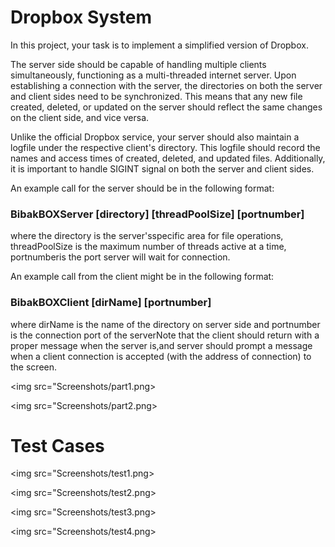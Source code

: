 # Dropbox System 

In this project, your task is to implement a simplified version of Dropbox.

The server side should be capable of handling multiple clients simultaneously, functioning as a multi-threaded internet server. Upon establishing a connection with the server, the directories on both the server and client sides need to be synchronized. This means that any new file created, deleted, or updated on the server should reflect the same changes on the client side, and vice versa.

Unlike the official Dropbox service, your server should also maintain a logfile under the respective client's directory. This logfile should record the names and access times of created, deleted, and updated files. Additionally, it is important to handle SIGINT signal on both the server and client sides.

An example call for the server should be in the following format:

### BibakBOXServer [directory] [threadPoolSize] [portnumber]

where the directory is the server'sspecific area for file operations, threadPoolSize is the maximum number of threads active at a time, portnumberis the port server will wait for connection.

An example call from the client might be in the following format:

### BibakBOXClient [dirName] [portnumber]

where dirName is the name of the directory on server side and portnumber is the connection port of the serverNote that the client should return with a proper message when the server is,and server should prompt a message when a client connection is accepted (with the address of connection) to the screen.

<img src="Screenshots/part1.png>

<img src="Screenshots/part2.png>


# Test Cases

<img src="Screenshots/test1.png>

<img src="Screenshots/test2.png>

<img src="Screenshots/test3.png>

<img src="Screenshots/test4.png>

